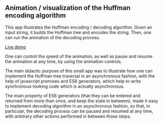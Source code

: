 ## Animation / visualization of the Huffman encoding algorithm

This app illustrates the Huffman encoding / decoding algorithm. Given an input string, it builds the Huffman tree and encodes the string. Then, one can run the animation of the decoding process. 

[Live demo](https://lshifr.github.io/HuffmanEncodingDemo/)

One can control the speed of the animation, as well as pause and resume the animation at any time, by using the animation controls.

The main didactic purpose of this small app was to illustrate how one can implement the Huffman tree traversal in an asynchronous fashion, with the help of javascript promises and ES6 generators, which help to write synchronous-looking code which is actually asynchronous. 

The main property of ES6 generators (that they can be entered and returned from more than once, and keep the state in between), made it easy to implement decoding algorithm in an asynchronous fashion, so that, in particular, the decoding process can be paused and resumed at any time, with arbitrary other actions performed in between those steps.   

